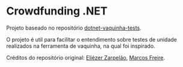 # Crowdfunding .NET
Projeto baseado no repositório [dotnet-vaquinha-tests](https://github.com/elizarp/dotnet-vaquinha-tests).

O projeto é util para facilitar o entendimento sobre testes de unidade realizados na ferramenta de vaquinha, na qual foi inspirado.

Créditos do repositório original:
[Eliézer Zarpelão](https://github.com/elizarp),
[Marcos Freire](https://github.com/marcosfreire). 
